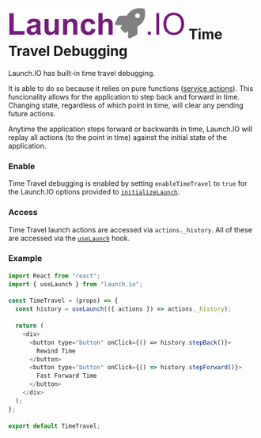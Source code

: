 # ![Launch.IO Logo](../../logo/logo-small.png) Time Travel Debugging

Launch.IO has built-in time travel debugging.

It is able to do so because it relies on pure functions ([service actions](./service.md)). This funcionality allows for the application to step back and forward in time. Changing state, regardless of which point in time, will clear any pending future actions.

Anytime the application steps forward or backwards in time, Launch.IO will replay all actions (to the point in time) against the initial state of the application.

### Enable

Time Travel debugging is enabled by setting `enableTimeTravel` to `true` for the Launch.IO options provided to [`initializeLaunch`]('./initializeLaunch.md).

### Access

Time Travel launch actions are accessed via `actions._history`. All of these are accessed via the [`useLaunch`](./useLaunch.md) hook.

### Example

```javascript
import React from "react";
import { useLaunch } from "launch.io";

const TimeTravel = (props) => {
  const history = useLaunch(({ actions }) => actions._history);

  return (
    <div>
      <button type="button" onClick={() => history.stepBack()}>
        Rewind Time
      </button>
      <button type="button" onClick={() => history.stepForward()}>
        Fast Forward Time
      </button>
    </div>
  );
};

export default TimeTravel;
```
